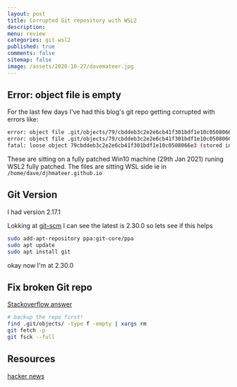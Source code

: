 ```yaml
---
layout: post
title: Corrupted Git repository with WSL2 
description: 
menu: review
categories: git wsl2 
published: true 
comments: false     
sitemap: false
image: /assets/2020-10-27/davemateer.jpg
---
```


<!-- [![alt text](/assets/2020-10-12/db.jpg "Db from Caspar Camille Rubin on Unsplash")](https://unsplash.com/@casparrubin) -->

## Error: object file is empty

For the last few days I've had this blog's git repo getting corrupted with errors like:

```bash
error: object file .git/objects/79/cbddeb3c2e2e6cb41f301bdf1e10c0508066e3 is empty
error: object file .git/objects/79/cbddeb3c2e2e6cb41f301bdf1e10c0508066e3 is empty
fatal: loose object 79cbddeb3c2e2e6cb41f301bdf1e10c0508066e3 (stored in .git/objects/79/cbddeb3c2e2e6cb41f301bdf1e10c0508066e3) is corrupt
```

These are sitting on a fully patched Win10 machine (29th Jan 2021) runing WSL2 fully patched. The files are sitting WSL side ie in `/home/dave/djhmateer.github.io`


## Git Version

I had version 2.17.1

Lokking at [git-scm](https://git-scm.com/download/linux) I can see the latest is 2.30.0 so lets see if this helps

```bash
sudo add-apt-repository ppa:git-core/ppa
sudo apt update
sudo apt install git
```

okay now I'm at 2.30.0


## Fix broken Git repo

[Stackoverflow answer](https://stackoverflow.com/a/31110176/26086)

```bash
# backup the repo first!
find .git/objects/ -type f -empty | xargs rm
git fetch -p
git fsck --full
```

## Resources

[hacker news](https://news.ycombinator.com/item?id=25612962)
